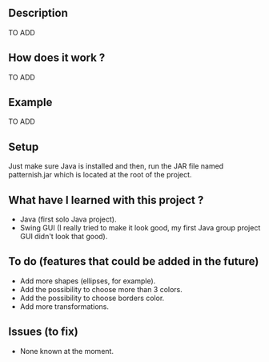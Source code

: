 ## Description
TO ADD

## How does it work ?
TO ADD

## Example
TO ADD

## Setup
Just make sure Java is installed and then, run the JAR file named patternish.jar which is located at the root of the project.

## What have I learned with this project ?
- Java (first solo Java project).
- Swing GUI (I really tried to make it look good, my first Java group project GUI didn't look that good).

## To do (features that could be added in the future)
- Add more shapes (ellipses, for example).
- Add the possibility to choose more than 3 colors.
- Add the possibility to choose borders color.
- Add more transformations.


## Issues (to fix)
- None known at the moment.
